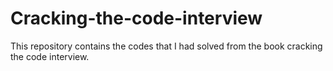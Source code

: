 # Cracking-the-code-interview
This repository contains the codes that I had solved from the book cracking the code interview. 
